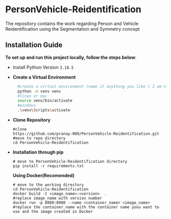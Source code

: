 # PersonVehicle-Reidentification
The repository contains the work regarding Person and Vehicle Reidentification using the Segmentation and Symmetry concept

## Installation Guide

**To set up and run this project locally, follow the steps below**:
- Install Python Version ```3.10.5```

- **Create a Virtual Environment**
  ```bash
    #create a virtual environment (name it anything you like ) I am naming it venv
    python -m venv venv
    #linux or mac
    source venv/bin/activate
    #windows
    .\venv\Scripts\activate
  ```
- **Clone Repository**
  ```
  #clone
  https://github.com/pranay-009/PersonVehicle-Reidentification.git
  #move to repo directory
  cd PersonVehicle-Reidentification
  ```
- **Installation through pip**
  ```
  # move to PersonVehicle-Reidentification directory
  pip install -r requirements.txt
  ```
  **Using  Docker(Recomended)**
  ```
  # move to the working directory
  cd PersonVehicle-Reidentification
  docker build -t <image_name>:<version>  .
  #replace image_name with version number 
  docker run -p 8080:8080 --name <container_name> <image_name>
  #replace the container_name with the container name yoou want to use and the image created in Docker
  ```
##
  



